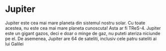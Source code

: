 # Jupiter

Jupiter este cea mai mare planeta din sistemul nostru solar. Cu toate acestea,
nu este cea mai mare planeta cunoscuta! Asta ar fi TReS-4. Jupiter este un
gigant gazos, deci e doar o minge de gaz, nu puteti ateriza niciunde pe el. De
asemenea, Jupiter are 64 de sateliti, inclusiv cele patru sateliti ai lui
Galilei
